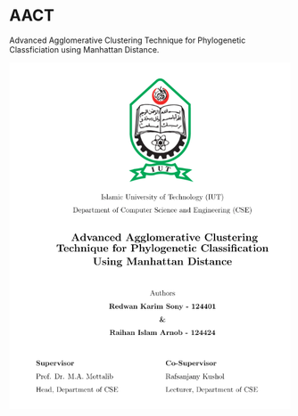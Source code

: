 # AACT
Advanced Agglomerative Clustering Technique for Phylogenetic Classficiation using Manhattan Distance.

<a href="Thesis-Book/AACT-Thesis-Book.pdf" class="image fit"><img src="thesis-cover.png" alt=""></a>
